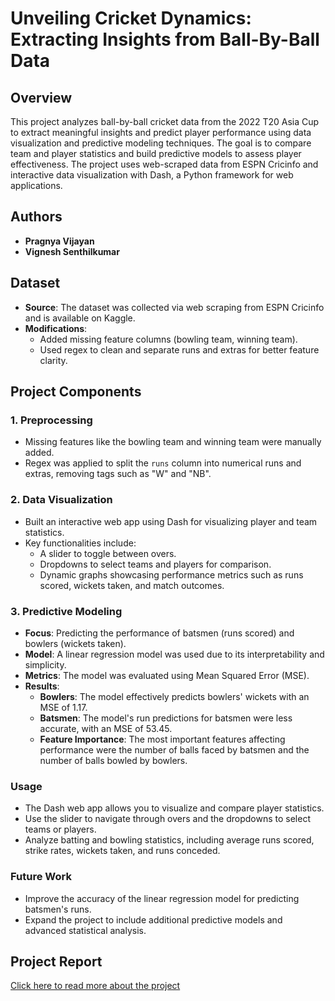 # Unveiling Cricket Dynamics: Extracting Insights from Ball-By-Ball Data

## Overview
This project analyzes ball-by-ball cricket data from the 2022 T20 Asia Cup to extract meaningful insights and predict player performance using data visualization and predictive modeling techniques. The goal is to compare team and player statistics and build predictive models to assess player effectiveness. The project uses web-scraped data from ESPN Cricinfo and interactive data visualization with Dash, a Python framework for web applications.

## Authors
- **Pragnya Vijayan**
- **Vignesh Senthilkumar**

## Dataset
- **Source**: The dataset was collected via web scraping from ESPN Cricinfo and is available on Kaggle.
- **Modifications**:
  - Added missing feature columns (bowling team, winning team).
  - Used regex to clean and separate runs and extras for better feature clarity.

## Project Components

### 1. Preprocessing
- Missing features like the bowling team and winning team were manually added.
- Regex was applied to split the `runs` column into numerical runs and extras, removing tags such as "W" and "NB".

### 2. Data Visualization
- Built an interactive web app using Dash for visualizing player and team statistics.
- Key functionalities include:
  - A slider to toggle between overs.
  - Dropdowns to select teams and players for comparison.
  - Dynamic graphs showcasing performance metrics such as runs scored, wickets taken, and match outcomes.

### 3. Predictive Modeling
- **Focus**: Predicting the performance of batsmen (runs scored) and bowlers (wickets taken).
- **Model**: A linear regression model was used due to its interpretability and simplicity.
- **Metrics**: The model was evaluated using Mean Squared Error (MSE).
- **Results**:
  - **Bowlers**: The model effectively predicts bowlers' wickets with an MSE of 1.17.
  - **Batsmen**: The model's run predictions for batsmen were less accurate, with an MSE of 53.45.
  - **Feature Importance**: The most important features affecting performance were the number of balls faced by batsmen and the number of balls bowled by bowlers.

### Usage
- The Dash web app allows you to visualize and compare player statistics.
- Use the slider to navigate through overs and the dropdowns to select teams or players.
- Analyze batting and bowling statistics, including average runs scored, strike rates, wickets taken, and runs conceded.
  
### Future Work
- Improve the accuracy of the linear regression model for predicting batsmen's runs.
- Expand the project to include additional predictive models and advanced statistical analysis.
  
## Project Report
[Click here to read more about the project](https://drive.google.com/file/d/1XbnGVR8BAg7dFhreJKAl4cB-hanW_DNx/view?usp=sharing)
